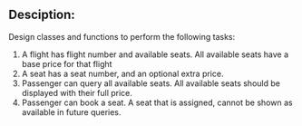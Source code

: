 ## Desciption:
Design classes and functions to perform the following tasks:
  1. A flight has flight number and available seats. All available seats have a base price for that flight
  2. A seat has a seat number, and an optional extra price.
  3. Passenger can query all available seats. All available seats should be displayed with their full price.
  4. Passenger can book a seat. A seat that is assigned, cannot be shown as available in future queries.
